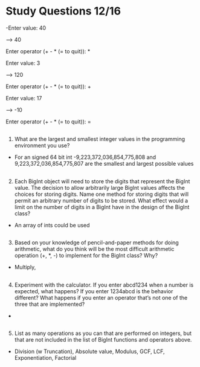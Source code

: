 # Study Questions 12/16

-Enter value: 40

--> 40

Enter operator (+ - * (= to quit)): *

Enter value: 3

--> 120

Enter operator (+ - * (= to quit)): +

Enter value: 17

--> -10

Enter operator (+ - * (= to quit)): =

##

1. What are the largest and smallest integer values in the programming
environment you use?

- For an signed 64 bit int -9,223,372,036,854,775,808 and 9,223,372,036,854,775,807 are the smallest and largest possible values

##

2. Each BigInt object will need to store the digits that represent the BigInt
value. The decision to allow arbitrarily large BigInt values affects the
choices for storing digits. Name one method for storing digits that will
permit an arbitrary number of digits to be stored. What effect would
a limit on the number of digits in a BigInt have in the design of the
BigInt class?

- An array of ints could be used

##

3. Based on your knowledge of pencil-and-paper methods for doing
arithmetic, what do you think will be the most difficult arithmetic
operation (+, *, -) to implement for the BigInt class? Why?

- Multiply,    

##

4. Experiment with the calculator. If you enter abcd1234 when a number
is expected, what happens? If you enter 1234abcd is the behavior
different? What happens if you enter an operator that’s not one of the
three that are implemented?

- 

##

5. List as many operations as you can that are performed on integers, but
that are not included in the list of BigInt functions and operators above.

- Division (w Truncation), Absolute value, Modulus, GCF, LCF, Exponentiation, Factorial

##